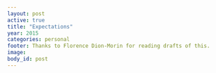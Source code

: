 ```yaml
---
layout: post
active: true
title: "Expectations"
year: 2015
categories: personal
footer: Thanks to Florence Dion-Morin for reading drafts of this.
image:
body_id: post
---
```


